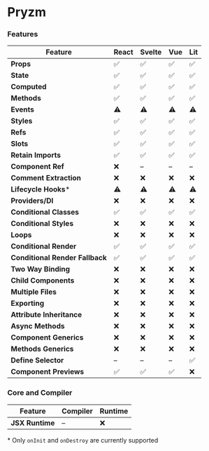 # Pryzm

### Features

| Feature                         | React | Svelte | Vue | Lit |
| ------------------------------- | ----- | ------ | --- | --- |
| **Props**                       | ✅    | ✅     | ✅  | ✅  |
| **State**                       | ✅    | ✅     | ✅  | ✅  |
| **Computed**                    | ✅    | ✅     | ✅  | ✅  |
| **Methods**                     | ✅    | ✅     | ✅  | ✅  |
| **Events**                      | ⚠️    | ⚠️     | ⚠️  | ⚠️  |
| **Styles**                      | ✅    | ✅     | ✅  | ✅  |
| **Refs**                        | ✅    | ✅     | ✅  | ✅  |
| **Slots**                       | ✅    | ✅     | ✅  | ✅  |
| **Retain Imports**              | ✅    | ✅     | ✅  | ✅  |
| **Component Ref**               | ❌    | –      | –   | –   |
| **Comment Extraction**          | ❌    | ❌     | ❌  | ❌  |
| **Lifecycle Hooks**\*           | ⚠️    | ⚠️     | ⚠️  | ⚠️  |
| **Providers/DI**                | ❌    | ❌     | ❌  | ❌  |
| **Conditional Classes**         | ✅    | ✅     | ✅  | ✅  |
| **Conditional Styles**          | ❌    | ❌     | ❌  | ❌  |
| **Loops**                       | ❌    | ❌     | ❌  | ❌  |
| **Conditional Render**          | ✅    | ✅     | ✅  | ✅  |
| **Conditional Render Fallback** | ✅    | ✅     | ✅  | ✅  |
| **Two Way Binding**             | ❌    | ❌     | ❌  | ❌  |
| **Child Components**            | ❌    | ❌     | ❌  | ❌  |
| **Multiple Files**              | ❌    | ❌     | ❌  | ❌  |
| **Exporting**                   | ❌    | ❌     | ❌  | ❌  |
| **Attribute Inheritance**       | ❌    | ❌     | ❌  | ❌  |
| **Async Methods**               | ❌    | ❌     | ❌  | ❌  |
| **Component Generics**          | ❌    | ❌     | ❌  | ❌  |
| **Methods Generics**            | ❌    | ❌     | ❌  | ❌  |
| **Define Selector**             | –     | –      | –   | ✅  |
| **Component Previews**          | ✅    | ✅     | ✅  | ❌  |

### Core and Compiler

| Feature         | Compiler | Runtime |
| --------------- | -------- | ------- |
| **JSX Runtime** | –        | ❌      |

\* Only `onInit` and `onDestroy` are currently supported
